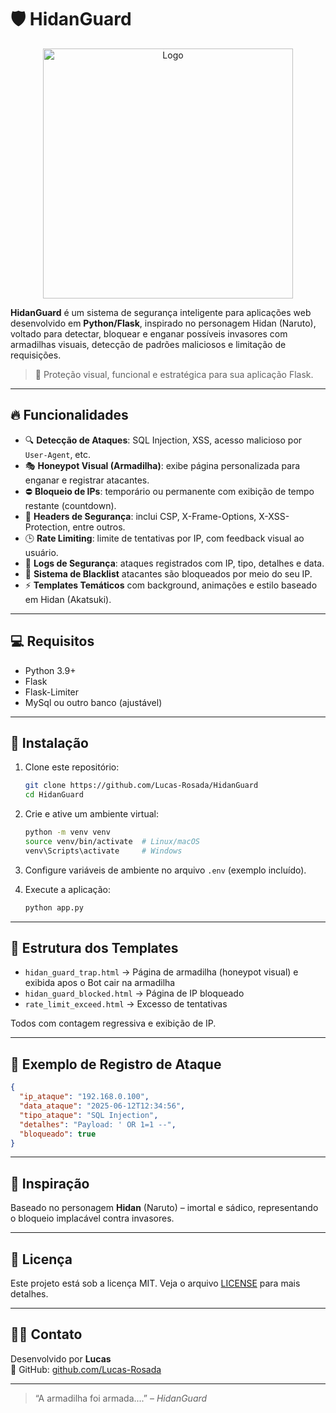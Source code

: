 # 🛡️ HidanGuard

<p align="center">
   <img src="https://i.postimg.cc/m2pYdRFY/Hidan-Guard.png" width="400" height="400" alt="Logo"/> 
</p>

**HidanGuard** é um sistema de segurança inteligente para aplicações web desenvolvido em **Python/Flask**, inspirado no personagem Hidan (Naruto), voltado para detectar, bloquear e enganar possíveis invasores com armadilhas visuais, detecção de padrões maliciosos e limitação de requisições.

> 🚨 Proteção visual, funcional e estratégica para sua aplicação Flask.

---

## 🔥 Funcionalidades

- 🔍 **Detecção de Ataques**: SQL Injection, XSS, acesso malicioso por `User-Agent`, etc.
- 🎭 **Honeypot Visual (Armadilha)**: exibe página personalizada para enganar e registrar atacantes.
- ⛔ **Bloqueio de IPs**: temporário ou permanente com exibição de tempo restante (countdown).
- 🧠 **Headers de Segurança**: inclui CSP, X-Frame-Options, X-XSS-Protection, entre outros.
- 🕒 **Rate Limiting**: limite de tentativas por IP, com feedback visual ao usuário.
- 💾 **Logs de Segurança**: ataques registrados com IP, tipo, detalhes e data.
- 🧠 **Sistema de Blacklist** atacantes são bloqueados por meio do seu IP.
- ⚡️ **Templates Temáticos** com background, animações e estilo baseado em Hidan (Akatsuki).

---

## 💻 Requisitos

- Python 3.9+
- Flask
- Flask-Limiter
- MySql ou outro banco (ajustável)

---

## 🚀 Instalação

1. Clone este repositório:
   ```bash
   git clone https://github.com/Lucas-Rosada/HidanGuard
   cd HidanGuard
   ```

2. Crie e ative um ambiente virtual:
   ```bash
   python -m venv venv
   source venv/bin/activate  # Linux/macOS
   venv\Scripts\activate     # Windows
   ```

3. Configure variáveis de ambiente no arquivo `.env` (exemplo incluído).

4. Execute a aplicação:
   ```bash
   python app.py
   ```

---

## 🧪 Estrutura dos Templates

- `hidan_guard_trap.html` → Página de armadilha (honeypot visual) e exibida apos o Bot cair na armadilha
- `hidan_guard_blocked.html` → Página de IP bloqueado
- `rate_limit_exceed.html` → Excesso de tentativas

Todos com contagem regressiva e exibição de IP.

---

## 📂 Exemplo de Registro de Ataque

```json
{
  "ip_ataque": "192.168.0.100",
  "data_ataque": "2025-06-12T12:34:56",
  "tipo_ataque": "SQL Injection",
  "detalhes": "Payload: ' OR 1=1 --",
  "bloqueado": true
}
```

---

## 🧠 Inspiração

Baseado no personagem **Hidan** (Naruto) – imortal e sádico, representando o bloqueio implacável contra invasores.

---

## 📄 Licença

Este projeto está sob a licença MIT. Veja o arquivo [LICENSE](LICENSE) para mais detalhes.

---

## 🙋‍♂️ Contato

Desenvolvido por **Lucas**  
📧 GitHub: [github.com/Lucas-Rosada](https://github.com/Lucas-Rosada)

---

> “A armadilha foi armada....” – *HidanGuard*
